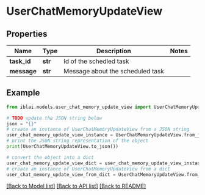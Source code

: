 # UserChatMemoryUpdateView


## Properties

Name | Type | Description | Notes
------------ | ------------- | ------------- | -------------
**task_id** | **str** | Id of the schedled task | 
**message** | **str** | Message about the scheduled task | 

## Example

```python
from iblai.models.user_chat_memory_update_view import UserChatMemoryUpdateView

# TODO update the JSON string below
json = "{}"
# create an instance of UserChatMemoryUpdateView from a JSON string
user_chat_memory_update_view_instance = UserChatMemoryUpdateView.from_json(json)
# print the JSON string representation of the object
print(UserChatMemoryUpdateView.to_json())

# convert the object into a dict
user_chat_memory_update_view_dict = user_chat_memory_update_view_instance.to_dict()
# create an instance of UserChatMemoryUpdateView from a dict
user_chat_memory_update_view_from_dict = UserChatMemoryUpdateView.from_dict(user_chat_memory_update_view_dict)
```
[[Back to Model list]](../README.md#documentation-for-models) [[Back to API list]](../README.md#documentation-for-api-endpoints) [[Back to README]](../README.md)


